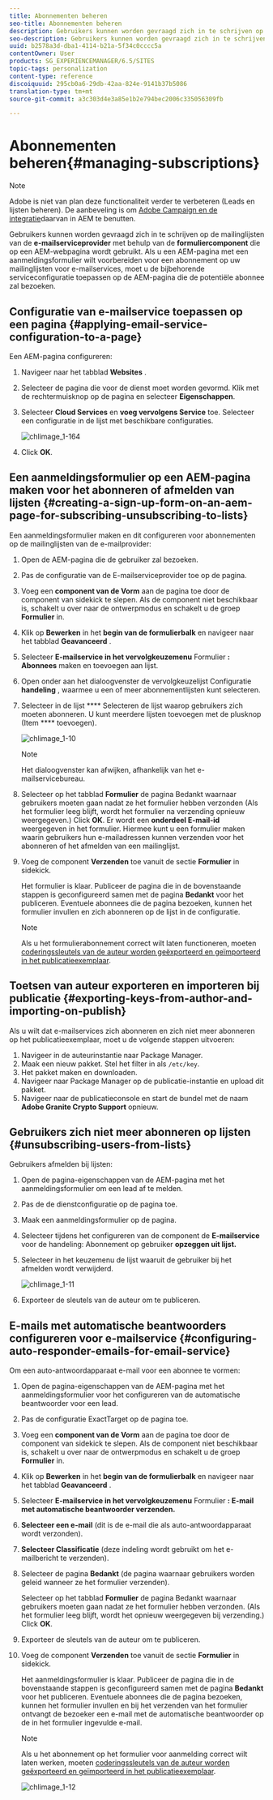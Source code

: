 ```yaml
---
title: Abonnementen beheren
seo-title: Abonnementen beheren
description: Gebruikers kunnen worden gevraagd zich in te schrijven op de mailinglijsten van de e-mailserviceprovider met de hulp van de formuliercomponent die op een AEM-webpagina wordt gebruikt. Als u een AEM-pagina met een aanmeldingsformulier wilt voorbereiden voor een abonnement op uw mailinglijsten voor e-mailservices, moet u de bijbehorende serviceconfiguratie toepassen op de AEM-pagina die de potentiële abonnee zal bezoeken.
seo-description: Gebruikers kunnen worden gevraagd zich in te schrijven op de mailinglijsten van de e-mailserviceprovider met de hulp van de formuliercomponent die op een AEM-webpagina wordt gebruikt. Als u een AEM-pagina met een aanmeldingsformulier wilt voorbereiden voor een abonnement op uw mailinglijsten voor e-mailservices, moet u de bijbehorende serviceconfiguratie toepassen op de AEM-pagina die de potentiële abonnee zal bezoeken.
uuid: b2578a3d-dba1-4114-b21a-5f34c0cccc5a
contentOwner: User
products: SG_EXPERIENCEMANAGER/6.5/SITES
topic-tags: personalization
content-type: reference
discoiquuid: 295cb0a6-29db-42aa-824e-9141b37b5086
translation-type: tm+mt
source-git-commit: a3c303d4e3a85e1b2e794bec2006c335056309fb

---
```



# Abonnementen beheren{#managing-subscriptions}

>[!NOTE]
>
>Adobe is niet van plan deze functionaliteit verder te verbeteren (Leads en lijsten beheren).
>De aanbeveling is om [Adobe Campaign en de integratie](/help/sites-administering/campaign.md)daarvan in AEM te benutten.

Gebruikers kunnen worden gevraagd zich in te schrijven op de mailinglijsten van de **e-mailserviceprovider** met behulp van de **formuliercomponent** die op een AEM-webpagina wordt gebruikt. Als u een AEM-pagina met een aanmeldingsformulier wilt voorbereiden voor een abonnement op uw mailinglijsten voor e-mailservices, moet u de bijbehorende serviceconfiguratie toepassen op de AEM-pagina die de potentiële abonnee zal bezoeken.

## Configuratie van e-mailservice toepassen op een pagina {#applying-email-service-configuration-to-a-page}

Een AEM-pagina configureren:

1. Navigeer naar het tabblad **Websites** .
1. Selecteer de pagina die voor de dienst moet worden gevormd. Klik met de rechtermuisknop op de pagina en selecteer **Eigenschappen**.

1. Selecteer **Cloud Services** en **voeg vervolgens Service** toe. Selecteer een configuratie in de lijst met beschikbare configuraties.

   ![chlimage_1-164](assets/chlimage_1-164.png)

1. Click **OK**.

## Een aanmeldingsformulier op een AEM-pagina maken voor het abonneren of afmelden van lijsten {#creating-a-sign-up-form-on-an-aem-page-for-subscribing-unsubscribing-to-lists}

Een aanmeldingsformulier maken en dit configureren voor abonnementen op de mailinglijsten van de e-mailprovider:

1. Open de AEM-pagina die de gebruiker zal bezoeken.
1. Pas de configuratie van de E-mailserviceprovider toe op de pagina.

1. Voeg een **component van de Vorm** aan de pagina toe door de component van sidekick te slepen. Als de component niet beschikbaar is, schakelt u over naar de ontwerpmodus en schakelt u de groep **Formulier** in.
1. Klik op **Bewerken** in het **begin van de formulierbalk** en navigeer naar het tabblad **Geavanceerd** .
1. Selecteer **E-mailservice in het vervolgkeuzemenu** Formulier **: Abonnees** maken en toevoegen aan lijst.
1. Open onder aan het dialoogvenster de vervolgkeuzelijst Configuratie **handeling** , waarmee u een of meer abonnementlijsten kunt selecteren.
1. Selecteer in de lijst **** Selecteren de lijst waarop gebruikers zich moeten abonneren. U kunt meerdere lijsten toevoegen met de plusknop (Item **** toevoegen).

   ![chlimage_1-10](assets/chlimage_1-10.jpeg)

   >[!NOTE]
   >
   >Het dialoogvenster kan afwijken, afhankelijk van het e-mailservicebureau.

1. Selecteer op het tabblad **Formulier** de pagina Bedankt waarnaar gebruikers moeten gaan nadat ze het formulier hebben verzonden (Als het formulier leeg blijft, wordt het formulier na verzending opnieuw weergegeven.) Click **OK**. Er wordt een **onderdeel E-mail-id** weergegeven in het formulier. Hiermee kunt u een formulier maken waarin gebruikers hun e-mailadressen kunnen verzenden voor het abonneren of het afmelden van een mailinglijst.
1. Voeg de component **Verzenden** toe vanuit de sectie **Formulier** in sidekick.

   Het formulier is klaar. Publiceer de pagina die in de bovenstaande stappen is geconfigureerd samen met de pagina **Bedankt** voor het publiceren. Eventuele abonnees die de pagina bezoeken, kunnen het formulier invullen en zich abonneren op de lijst in de configuratie.

   >[!NOTE]
   >
   >Als u het formulierabonnement correct wilt laten functioneren, moeten [coderingssleutels van de auteur worden geëxporteerd en geïmporteerd in het publicatieexemplaar](#exporting-keys-from-author-and-importing-on-publish).

## Toetsen van auteur exporteren en importeren bij publicatie {#exporting-keys-from-author-and-importing-on-publish}

Als u wilt dat e-mailservices zich abonneren en zich niet meer abonneren op het publicatieexemplaar, moet u de volgende stappen uitvoeren:

1. Navigeer in de auteurinstantie naar Package Manager.
1. Maak een nieuw pakket. Stel het filter in als `/etc/key`.
1. Het pakket maken en downloaden.
1. Navigeer naar Package Manager op de publicatie-instantie en upload dit pakket.
1. Navigeer naar de publicatieconsole en start de bundel met de naam **Adobe Granite Crypto Support** opnieuw.

## Gebruikers zich niet meer abonneren op lijsten {#unsubscribing-users-from-lists}

Gebruikers afmelden bij lijsten:

1. Open de pagina-eigenschappen van de AEM-pagina met het aanmeldingsformulier om een lead af te melden.
1. Pas de de dienstconfiguratie op de pagina toe.
1. Maak een aanmeldingsformulier op de pagina.
1. Selecteer tijdens het configureren van de component de **E-mailservice** voor de handeling: Abonnement op gebruiker **opzeggen uit lijst.**
1. Selecteer in het keuzemenu de lijst waaruit de gebruiker bij het afmelden wordt verwijderd.

   ![chlimage_1-11](assets/chlimage_1-11.jpeg)

1. Exporteer de sleutels van de auteur om te publiceren.

## E-mails met automatische beantwoorders configureren voor e-mailservice {#configuring-auto-responder-emails-for-email-service}

Om een auto-antwoordapparaat e-mail voor een abonnee te vormen:

1. Open de pagina-eigenschappen van de AEM-pagina met het aanmeldingsformulier voor het configureren van de automatische beantwoorder voor een lead.
1. Pas de configuratie ExactTarget op de pagina toe.

1. Voeg een **component van de Vorm** aan de pagina toe door de component van sidekick te slepen. Als de component niet beschikbaar is, schakelt u over naar de ontwerpmodus en schakelt u de groep **Formulier** in.
1. Klik op **Bewerken** in het **begin van de formulierbalk** en navigeer naar het tabblad **Geavanceerd** .
1. Selecteer **E-mailservice in het vervolgkeuzemenu** Formulier **: E-mail met automatische beantwoorder verzenden.**
1. **Selecteer een e-mail** (dit is de e-mail die als auto-antwoordapparaat wordt verzonden).

1. **Selecteer Classificatie** (deze indeling wordt gebruikt om het e-mailbericht te verzenden).
1. Selecteer de pagina **Bedankt** (de pagina waarnaar gebruikers worden geleid wanneer ze het formulier verzenden).

   Selecteer op het tabblad **Formulier** de pagina Bedankt waarnaar gebruikers moeten gaan nadat ze het formulier hebben verzonden. (Als het formulier leeg blijft, wordt het opnieuw weergegeven bij verzending.) Click **OK**.

1. Exporteer de sleutels van de auteur om te publiceren.
1. Voeg de component **Verzenden** toe vanuit de sectie **Formulier** in sidekick.

   Het aanmeldingsformulier is klaar. Publiceer de pagina die in de bovenstaande stappen is geconfigureerd samen met de pagina **Bedankt** voor het publiceren. Eventuele abonnees die de pagina bezoeken, kunnen het formulier invullen en bij het verzenden van het formulier ontvangt de bezoeker een e-mail met de automatische beantwoorder op de in het formulier ingevulde e-mail.

   >[!NOTE]
   >
   >Als u het abonnement op het formulier voor aanmelding correct wilt laten werken, moeten [coderingssleutels van de auteur worden geëxporteerd en geïmporteerd in het publicatieexemplaar](#exporting-keys-from-author-and-importing-on-publish).

   ![chlimage_1-12](assets/chlimage_1-12.jpeg)

